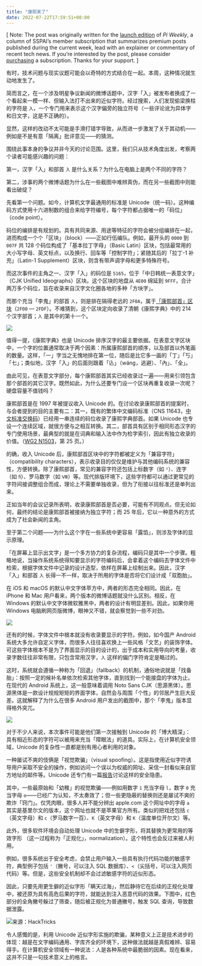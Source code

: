 ```yaml
---
title: "康熙来了"
date: 2022-07-22T17:59:51+08:00
---
```


[ Note: The post was originally written for the [launch edition](https://sspai.com/prime/story/pi-weekly-001) of *Pi Weekly*, a column of SSPAI’s member subscription that summarizes premium posts published during the current week, lead with an explainer or commentary of recent tech news. If you’re interested by the post, please consider [purchasing](https://dwurl.cn/nWnn38) a subscription. Thanks for your support. ]

有时，技术问题与现实议题可能会以奇特的方式结合在一起。本周，这种情况就生动地发生了。

简而言之，在一个涉及明星争议新闻的微博话题中，汉字「入」被发布者换成了一个看起来一模一样、但输入法打不出来的近似字符。经过搜索，人们发现偷梁换柱的字符是 `⼊`，一个专门用来表示这个汉字偏旁的独立符号（一些评论讹为异体字和日文字，这是不正确的）。

显然，这样的改动不太可能是手滑打错字导致，从而进一步激发了关于其动机——例如是不是有意「隔离」批评意见——的猜测。

围绕此事本身的争议并非今天的讨论范围。这里，我们只从技术角度出发，考察两个读者可能感兴趣的问题：

第一，汉字「入」和部首 `⼊` 是什么关系？为什么在电脑上是两个不同的字符？

第二，涉事的两个微博话题为什么在一些截图中难辨真伪，而在另一些截图中则能看出破绽？

先看第一个问题。如今，计算机文字最通用的标准是 Unicode（统一码）。这种编码方式使用十六进制数的组合来给字符编号，每个字符都占据唯一的「码位」（code point）。

码位的编排是有规划的。具有共同来源、用途等特征的字符会被分组编排在一起，进而构成一个个「区块」（block）——正如行伍编队。例如，最开头的 `0000` 到 `007F` 共 128 个码位构成了「基本拉丁字母」（Basic Latin）区块，包括最常用的大小写字母、英文标点，以及换行、回车等「控制字符」；紧随其后的「拉丁-1 补充」（Latin-1 Supplement）区块，则含有带声调字母和更多特殊符号。

而这次事件的主角之一、汉字「入」的码位是 `5165`，位于「中日韩统一表意文字」（CJK Unified Ideographs）区块。这个区块的地盘从 `4E00` 绵延到 `9FFF`，合计两万多个码位，旨在收录来自汉字文化圈各地的多种「方块字」。

而那个充当「李鬼」的部首 `⼊`，则是排在隔得老远的 `2F0A`，属于[「康熙部首」区块](https://www.unicode.org/charts/PDF/U2F00.pdf)（`2F00` — `2FDF`）。不难猜到，这个区块定向收录了清朝《康熙字典》中的 214 个汉字部首；`⼊` 是其中的第十一个。

![](https://cdn.sspai.com/2022/07/22/article/f2d78c2d201859f4f357a4d317e6bde6?imageView2/2/w/1120/q/40/interlace/1/ignore-error/1)

值得一提，《康熙字典》也是 Unicode 排序汉字的最主要依据。在表意文字区块中，一个字的位置通常取决于两个因素：所属康熙部首的顺序，以及部首以外笔画的数量。这样，「一」字当之无愧地排在第一位，随后是比它多一画的「丁」「丂」「七」；类似地，汉字「入」的后面则跟着「兦」（wáng，逃避）、「內」、「全」。

由此可见，在表意文字部分，每个康熙部首其实已经收录过一遍——用来引领包含那个部首的其它汉字。既然如此，为什么还要专门设一个区块再重复收录一次呢？硬盘容量不值钱吗？

康熙部首是在 1997 年被提议收入 Unicode 的。在讨论收录康熙部首的提案时，与会者提到的目的主要有二：其一，既有的繁体中文编码标准（CNS 11643，[中文标准交换码](https://zh.wikipedia.org/wiki/%E4%B8%AD%E6%96%87%E6%A8%99%E6%BA%96%E4%BA%A4%E6%8F%9B%E7%A2%BC)）已经用一串连续的码位收录了康熙字典部首。如果 Unicode 也专设一个连续区域，就很方便与之相互转换。其二，部首具有区别于相同形态汉字的专门使用场景，最典型的就是在词典和输入法中作为检字索引，因此有独立收录的价值。（[WG2 N1503](http://std.dkuug.dk/jtc1/sc2/wg2/docs/n1503.pdf)，第 25 页。）

的确，收入 Unicode 后，康熙部首区块中的字符都被定义为「兼容字符」（compatibility characters），表示收录目的仅仅是维护与其他编码系统的兼容性，方便转换。除了康熙部首，常见的兼容字符还包括上标数字（如 `²`）、连字（如 `ﬁ`）、罗马数字（如 `Ⅷ`）等。现代排版环境下，这些字符都可以通过更常见的字符间接调整组合而成，理论上不需要单独收录，但为了衔接以往标准还是单列出来。

正如当年的会议记录所表明，收录康熙部首是否必要，可能有不同观点。但无论如何，最终的结论是康熙部首被接纳为独立字符；而 25 年后，它以一种意外的方式成为了社会新闻的主角。

至于第二个问题——为什么这个字在一些系统中更容易「露馅」，则涉及字体的显示原理。

「在屏幕上显示出文字」是一个多方协力的复杂流程，编码只是其中一个步骤。粗略地说，当操作系统系统得知要显示的字符编码后，会拿着这个编码去字体文件中检索，根据字体文件中记录的设计造型，依样在屏幕上绘制出来。因此，汉字「入」和部首 `⼊` 长得一不一样，取决于所用的字体是否将它们设计成「双胞胎」。

在 iOS 和 macOS 的默认中文字体苹方中，两者的形态完全相同。因此，在 iPhone 和 Mac 用户看来，两个版本的微博话题就没什么区别。相反，在 Windows 的默认中文字体微软雅黑中，两者的设计有明显差别。因此，如果你用 Windows 电脑刷网页版微博，眼神又不错，就会察觉到一些不对劲。

![](https://cdn.sspai.com/2022/07/22/article/b4ed8c81d2ce7c4a96e071943f96be95?imageView2/2/w/1120/q/40/interlace/1/ignore-error/1)

还有的时候，字体文件中根本就没有收录要显示的字符。例如，如今国产 Android 系统大多允许自定义字体，而很多人往往喜欢换上一些风格「文艺」的装饰字体。可这些字体根本不是为了界面显示的目的设计的，出于成本和实用导向的考量，收录字数往往非常有限，只包含常用汉字，`⼊` 这样的偏门字符肯定是略过的。

这时，系统就会遵循一种称为「回退」（fallback）的机制，通俗地说就是「找备胎」：按照一定的候补名单依次检索其他字体，直到找到一个能接盘的字体为止。在现代的 Android 系统上，这一般意味着调用 Noto Sans CJK（思源黑体）。思源黑体是一款设计规规矩矩的界面字体，自然会与周围「个性」的邻居产生巨大反差。这就解释了为什么在很多 Android 用户发出的截图中，那个「李鬼」版本显得格外突兀。

![](https://cdn.sspai.com/2022/07/22/article/18639bf24831784ed26d934f5c1744c1?imageView2/2/w/1120/q/40/interlace/1/ignore-error/1)

对于不少人来说，本次事件可能是他们第一次接触到 Unicode 的「博大精深」：具有相近形态的字符可以被用来充当「障眼法」的道具。实际上，在计算机安全领域，Unicode 的复杂性一直都是别有用心者利用的对象。

一种屡试不爽的伎俩是「视觉欺骗」（visual spoofing）。这是指使用近似字符诱导用户采取不安全的操作，例如访问一个误以为权威的网址、采信一封看似来自官方地址的邮件等。Unicode 还专门有一篇[报告](https://unicode.org/reports/tr36/)讨论这样的安全隐患。

其中，一些最原始和「幼稚」的视觉欺骗——例如用数字 `1` 充当字母 `l`，数字 `0` 充当字母 `o`——已经广为认知，不太奏效了；但一些更隐蔽的替换则还是屡试不爽的欺诈「窍门」。仅凭肉眼，很多人并不能分辨出 аpple.com 这个网址中的字母 `а` 其实是基里尔文的版本，这个网址也就不是苹果官方所有。类似的把戏还包括 `c`（英文字母）和 `ⅽ`（罗马数字一百）、`K`（英文字母）和 `K`（温度单位开尔文）等。

此外，很多软件环境会自动处理 Unicode 中的生僻字形，将其替换为更常用的等效字形 （这一过程称为「正规化」，normalization）。这个特性也会反过来被人利用。

例如，很多系统出于安全考虑，会禁止用户输入一些具有执行代码功能的敏感字符，典型例子包括 `'`（撇号，可以注入 SQL 数据库）、`<`（尖括号，可以注入网页代码）等。但是，这些安全机制却不会过滤敏感字符的近似形态。

因此，只要先用更生僻的近似字形「瞒天过海」，然后静待它在后续的正规化处理中，被还原为具有高危后果的字符，就能达到注入恶意代码的效果。下图中，红色部分的全角撇号躲过了筛查，随后被正规化为普通撇号，触发 SQL 查询，导致数据泄露。

![来源：HackTricks](https://cdn.sspai.com/2022/07/22/article/6378c8e427ad3309bf2ef10326670668?imageView2/2/w/1120/q/40/interlace/1/ignore-error/1)

令人感慨的是，利用 Unicode 近似字形实施的欺骗，某种意义上正是技术进步的体现：越是在文字编码通用、字库齐全的环境下，这种做法就越是真假难辨、容易得手。在计算机安全领域有一种说法：人是各种系统中最脆弱的因素。现在看来，这并不只是一句技术意义上的格言。
